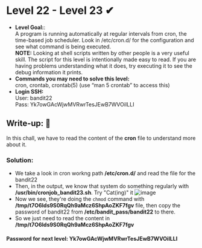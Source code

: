# Level 22 - Level 23 ✔
- **Level Goal:**:<br>
A program is running automatically at regular intervals from cron, the time-based job scheduler. Look in /etc/cron.d/ for the configuration and see what command is being executed.<br>
**NOTE:** Looking at shell scripts written by other people is a very useful skill. The script for this level is intentionally made easy to read. If you are having problems understanding what it does, try executing it to see the debug information it prints.<br>
- **Commands you may need to solve this level:**<br>
cron, crontab, crontab(5) (use “man 5 crontab” to access this)<br>                                        
- **Login SSH:**<br>
User: bandit22<br>
Pass: Yk7owGAcWjwMVRwrTesJEwB7WVOiILLI<br>
## Write-up: 📝<br>
In this chall, we have to read the content of the **cron** file to understand more about it.<br>
### Solution:<br>
- We take a look in cron workng path **/etc/cron.d/** and read the file for the bandit22
- Then, in the output, we know that system do something regularly with **/usr/bin/cronjob_bandit23.sh**. Try "Cat(ing)" it
![image](https://user-images.githubusercontent.com/48288606/135829483-79677fd2-b686-4b7f-8c96-ef2cf456c673.png)
- Now we see, they're doing the `chmod` command with **/tmp/t7O6lds9S0RqQh9aMcz6ShpAoZKF7fgv** file, then copy the password of bandit22 from **/etc/bandit_pass/bandit22** to there.
- So we just need to read the content in **/tmp/t7O6lds9S0RqQh9aMcz6ShpAoZKF7fgv**
#### Password for next level: Yk7owGAcWjwMVRwrTesJEwB7WVOiILLI 



